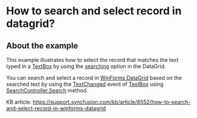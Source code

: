 # How to search and select record in datagrid?

## About the example

This example illustrates how to select the record that matches the text typed in a [TextBox](https://learn.microsoft.com/en-us/dotnet/desktop/winforms/controls/textbox-control-windows-forms) by using the [searching](https://help.syncfusion.com/windowsforms/datagrid/search) option in the DataGrid.

You can search and select a record in [WinForms DataGrid](https://www.syncfusion.com/winforms-ui-controls/datagrid) based on the searched text by using the [TextChanged](https://learn.microsoft.com/en-us/dotnet/api/system.windows.controls.primitives.textboxbase.textchanged?view=windowsdesktop-9.0#system-windows-controls-primitives-textboxbase-textchanged) event of [TextBox](https://learn.microsoft.com/en-us/dotnet/desktop/winforms/controls/textbox-control-windows-forms) using [SearchController.Search](https://help.syncfusion.com/cr/windowsforms/Syncfusion.WinForms.DataGrid.SearchController.html#Syncfusion_WinForms_DataGrid_SearchController_Search_System_String_) method. 

KB article: https://support.syncfusion.com/kb/article/8552/how-to-search-and-select-record-in-winforms-datagrid
